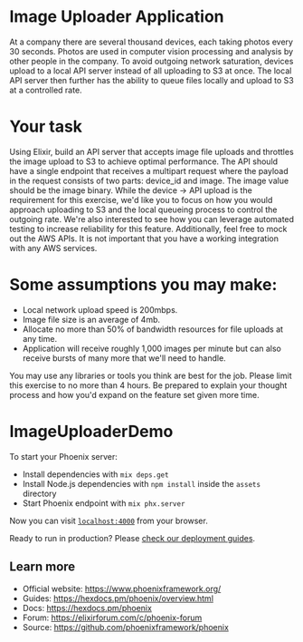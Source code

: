 # Image Uploader Application

At a company there are several thousand devices, each taking photos every 30 seconds. Photos are used in computer vision processing and analysis by other people in the company. To avoid outgoing network saturation, devices upload to a local API server instead of all uploading to S3 at once. The local API server then further has the ability to queue files locally and upload to S3 at a controlled rate.

# Your task

Using Elixir, build an API server that accepts image file uploads and throttles the image upload to S3 to achieve optimal performance. The API should have a single endpoint that receives a multipart request where the payload in the request consists of two parts: device_id and image. The image value should be the image binary.
While the device → API upload is the requirement for this exercise, we'd like you to focus on how you would approach uploading to S3 and the local queueing process to control the outgoing rate. We're also interested to see how you can leverage automated testing to increase reliability for this feature. Additionally, feel free to mock out the AWS APIs. It is not important that you have a working integration with any AWS services.

# Some assumptions you may make:

  * Local network upload speed is 200mbps.
  * Image file size is an average of 4mb.
  * Allocate no more than 50% of bandwidth resources for file uploads at any time.
  * Application will receive roughly 1,000 images per minute but can also receive bursts of many more that we'll need to handle.

You may use any libraries or tools you think are best for the job. Please limit this exercise to no more than 4 hours. Be prepared to explain your thought process and how you'd expand on the feature set given more time.

# ImageUploaderDemo

To start your Phoenix server:

  * Install dependencies with `mix deps.get`
  * Install Node.js dependencies with `npm install` inside the `assets` directory
  * Start Phoenix endpoint with `mix phx.server`

Now you can visit [`localhost:4000`](http://localhost:4000) from your browser.

Ready to run in production? Please [check our deployment guides](https://hexdocs.pm/phoenix/deployment.html).

## Learn more

  * Official website: https://www.phoenixframework.org/
  * Guides: https://hexdocs.pm/phoenix/overview.html
  * Docs: https://hexdocs.pm/phoenix
  * Forum: https://elixirforum.com/c/phoenix-forum
  * Source: https://github.com/phoenixframework/phoenix
